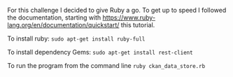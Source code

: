 For this challenge I decided to give Ruby a go. To get up to speed I followed the documentation, starting with https://www.ruby-lang.org/en/documentation/quickstart/ this tutorial. 

To install ruby:
`sudo apt-get install ruby-full`

To install dependency Gems:
`sudo apt-get install rest-client`

To run the program from the command line
`ruby ckan_data_store.rb`


